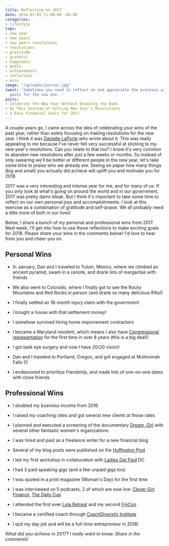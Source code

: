 ```yaml
---
title: Reflecting on 2017
date: 2018-01-01 11:00:00 -05:00
categories:
- lifestyle
tags:
- new year
- new years
- new years resolutions
- resolutions
- gratitude
- grateful
- happiness
- goals
- achievements
- reflection
- wins
image: "/uploads/journal.jpg"
tweet: 'Sometimes you need to reflect on and appreciate the previous year before setting
  goals for the new one. '
posts:
- Celebrate the New Year Without Breaking the Bank
- Do This Instead of Setting New Year’s Resolutions
- 3 Easy Financial Goals for 2017
---
```


A couple years go, I came across the idea of celebrating your wins of the past year, rather than solely focusing on making resolutions for the new year. I think it was [Danielle LaPorte](http://www.daniellelaporte.com/) who wrote about it. This was really appealing to me because I've never felt very successful at sticking to my new year's resolutions. Can you relate to that too? I know it's very common to abandon new resolutions after just a few weeks or months. So instead of only swearing we'll be better or different people in the new year, let's take some time to praise who we already are. Seeing on paper how many things (big and small) you actually did achieve will uplift you and motivate you for 2018.

2017 was a very interesting and intense year for me, and for many of us. If you only look at what's going on around the world and in our government, 2017 was pretty damn bleak. But I think it's important to take some time to reflect on our own personal joys and accomplishments. I look at this exercise as a combination of gratitude and self-praise. We all probably need a little more of both in our lives!

Below, I share a bunch of my personal and professional wins from 2017. Next week, I'll get into how to use these reflections to make exciting goals for 2018. Please share your wins in the comments below! I'd love to hear from you and cheer you on.

## Personal Wins

* In January, Dan and I traveled to Tulum, Mexico, where we climbed an ancient pyramid, swam in a cenote, and drank lots of margaritas with friends

* We also went to Colorado, where I finally got to see the Rocky Mountains and Red Rocks in person (and drank so many delicious IPAs!)

* I finally settled an 18-month injury claim with the government

* I bought a house with that settlement money!

* I somehow survived hiring home improvement contractors

* I became a Maryland resident, which means I also have [Congressional representation](https://statehood.dc.gov/) for the first time in over 8 years (this is a big deal!)

* I got lasik eye surgery and now I have 20/20 vision!

* Dan and I traveled to Portland, Oregon, and got engaged at Multnomah Falls (!)

* I endeavored to prioritize friendship, and made lots of one-on-one dates with close friends

## Professional Wins

* I doubled my business income from 2016

* I raised my coaching rates and got several new clients at those rates

* I planned and executed a screening of the documentary [Dream, Girl](http://dreamgirlfilm.com/) with several other fantastic women's organizations

* I was hired and paid as a freelance writer for a new financial blog

* Several of my blog posts were published on the [Huffington Post](https://www.huffingtonpost.com/entry/non-salary-perks-you-should-ask-for_us_59b6a316e4b0e4419674c351)

* I led my first workshop in collaboration with [Ladies Get Paid](http://www.ladiesgetpaid.com/) DC

* I had 3 paid speaking gigs (and a few unpaid gigs too)

* I was quoted in a print magazine (Woman's Day) for the first time

* I was interviewed on 5 podcasts, 2 of which are now live: [Clever Girl Finance](https://www.clevergirlfinance.com/podcast-episodes/podcast-episode-52-lets-talk-about-financially-sound-wedding-planning-with-guest-maggie-germano), [The Daily Cup](http://www.simplifyyourpractice.com/episode34/)

* I attended the first ever [Lola Retreat](https://www.lolaretreat.com/) and my second [FinCon](https://finconexpo.com/)

* I became a certified coach through [CoachDiversity Institute](http://coachdiversity.com/)

* I quit my day job and will be a full-time entrepreneur in 2018!

*What did you achieve in 2017? I really want to know. Share in the comments!*